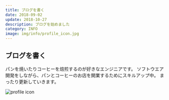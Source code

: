 ```yaml
---
title: ブログを書く
date: 2018-09-02
update: 2018-10-27
description: ブログを始めました
category: INFO
image: img/info/profile_icon.jpg
---
```


## ブログを書く

パンを焼いたりコーヒーを焙煎するのが好きなエンジニアです。
ソフトウエア開発をしながら、パンとコーヒーのお店を開業するためにスキルアップ中。
まったり更新していきます。

![profile icon](/img/info/profile_icon.jpg "profile icon image")
